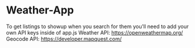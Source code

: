 # Weather-App
To get listings to showup when you search for them you'll need to add your own API keys inside of app.js
Weather API: https://openweathermap.org/
Geocode API: https://developer.mapquest.com/
